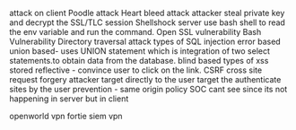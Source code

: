 attack on client
Poodle attack
Heart bleed attack
	attacker steal private key and decrypt the SSL/TLC session
Shellshock
	server use bash shell to read the env variable and run the command.
Open SSL vulnerability
Bash Vulnerability
Directory traversal attack
types of SQL injection
	error based 
	union based- uses UNION statement which is integration of two select statements.to obtain data from the database.
	blind based
types of xss
	stored
	reflective - convince user to click on the link. 
CSRF
	cross site request forgery
	attacker target directly to the user
	target the authenticate sites by the user
	prevention - same origin policy
	SOC cant see since its not happening in server but in client

openworld vpn
fortie siem vpn